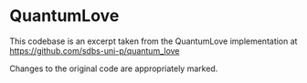 # QuantumLove

This codebase is an excerpt taken from the QuantumLove implementation at https://github.com/sdbs-uni-p/quantum_love

Changes to the original code are appropriately marked.